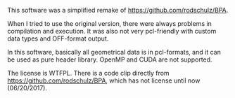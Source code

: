This software was a simplified remake of https://github.com/rodschulz/BPA.

When I tried to use the original version, there were always problems in compilation and execution. 
It was also not very pcl-friendly with custom data types and OFF-format output. 

In this software, basically all geometrical data is in pcl-formats, and it can be used as pure header library. 
OpenMP and CUDA are not supported. 

The license is WTFPL. There is a code clip directly from https://github.com/rodschulz/BPA, 
which has not license until now (06/20/2017).
